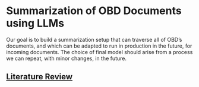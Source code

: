# Summarization of OBD Documents using LLMs

Our goal is to build a summarization setup that can traverse all of OBD’s documents, and which can be adapted to run in
production in the future, for incoming documents. The choice of final model should arise from a process we can repeat,
with minor changes, in the future.

## [Literature Review](https://github.com/InvestigativeJournalismFoundation/OBD-summarization/blob/main/Literature%20Review.md)

